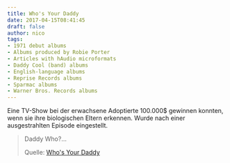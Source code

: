 ```yaml
---
title: Who's Your Daddy
date: 2017-04-15T08:41:45
draft: false
author: nico
tags:
- 1971 debut albums
- Albums produced by Robie Porter
- Articles with hAudio microformats
- Daddy Cool (band) albums
- English-language albums
- Reprise Records albums
- Sparmac albums
- Warner Bros. Records albums
---
```


Eine TV-Show bei der erwachsene Adoptierte 100.000$ gewinnen konnten, wenn sie ihre biologischen Eltern erkennen. Wurde nach einer ausgestrahlten Episode eingestellt.

> Daddy Who?...
>
> Quelle: [Who's Your Daddy](https://en.wikipedia.org/wiki/Who%27s_Your_Daddy?_(TV_series))